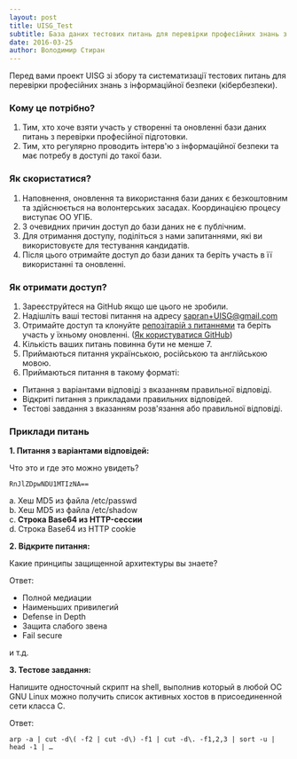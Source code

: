 ```yaml
---
layout: post
title: UISG_Test
subtitle: База даних тестових питань для перевірки професійних знань з кібербезпеки
date: 2016-03-25
author: Володимир Стиран
---
```

Перед вами проект UISG зі збору та систематизації тестових питань для перевірки професійних знань з інформаційної безпеки (кібербезпеки).

### Кому це потрібно?
1. Тим, хто хоче взяти участь у створенні та оновленні бази даних питань з перевірки професійної підготовки.
2. Тим, хто регулярно проводить інтерв'ю з інформаційної безпеки та має потребу в доступі до такої бази.

### Як скористатися?
1. Наповнення, оновлення та використання бази даних є безкоштовним та здійснюється на волонтерських засадах. Координацією процесу виступає ОО УГІБ.
2. З очевидних причин доступ до бази даних не є публічним.
3. Для отримання доступу, поділіться з нами запитаннями, які ви використовуєте для тестування кандидатів.
4. Після цього отримайте доступ до бази даних та беріть участь в її використанні та оновленні.

### Як отримати доступ?
1. Зареєструйтеся на GitHub якщо ше цього не зробили.
2. Надішліть ваші тестові питання на адресу [sapran+UISG@gmail.com](mailto:sapran+UISG@gmail.com)
3. Отримайте доступ та клонуйте [репозітарій з питаннями](https://github.com/uisg/uisg_test) та беріть участь у їхньому оновленні. ([Як користуватися GitHub](http://uk.discovermeteor.com/chapters/github/))
4. Кількість ваших питань повинна бути не менше 7.
5. Приймаються питання українською, російською та англійською мовою.
6. Приймаються питання в такому форматі:
  - Питання з варіантами відповіді з вказанням правильної відповіді.
  - Відкриті питання з прикладами правильних відповідей.
  - Тестові завдання з вказанням розв'язання або правильної відповіді.

### Приклади питань
<p><b>1. Питання з варіантами відповідей:</b></p>

Что это и где это можно увидеть?

~~~
RnJlZDpwNDU1MTIzNA==
~~~
<li type="a">Хеш MD5 из файла /etc/passwd</li>
<li type="a">Хеш MD5 из файла /etc/shadow</li>
<li type="a"><b>Строка Base64 из HTTP-сессии</b></li>
<li type="a">Строка Base64 из HTTP cookie</li>

<p><b>2. Відкрите питання:</b></p>

Какие принципы защищенной архитектуры вы знаете?

Ответ:

- Полной медиации
- Наименьших привилегий
- Defense in Depth
- Защита слабого звена
- Fail secure

и т.д.

<p><b>3. Тестове завдання:</b></p>

Напишите односточный скрипт на shell, выполнив который в любой ОС GNU Linux можно получить список активных хостов в присоединенной сети класса C.

Ответ:

~~~
arp -a | cut -d\( -f2 | cut -d\) -f1 | cut -d\. -f1,2,3 | sort -u | head -1 | …
~~~
